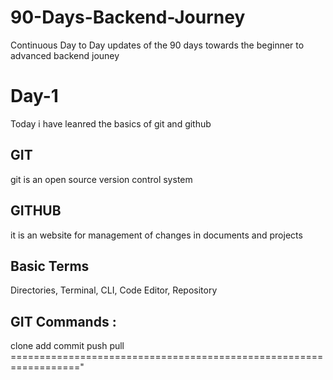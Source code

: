 # 90-Days-Backend-Journey
Continuous Day to Day updates of the 90 days towards the beginner to advanced backend jouney

# Day-1

Today i have leanred the basics of git and github
## GIT 
  git is an open source version control system
## GITHUB 
  it is an website for management of changes in documents and projects
## Basic Terms 
  Directories, Terminal, CLI, Code Editor, Repository
## GIT Commands : 
  clone
  add
  commit
  push
  pull
=================================================================="
